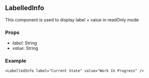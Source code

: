 ## LabelledInfo

This component is used to display label + value in readOnly mode

### Props

-   _label_: String
-   _value_: String

### Example

```
<LabelledInfo label="Current State" value="Work In Progress" />
```
